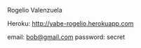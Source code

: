 Rogelio Valenzuela

Heroku:
http://yabe-rogelio.herokuapp.com

email:          bob@gmail.com
password:       secret